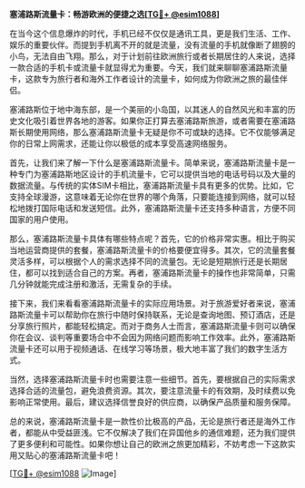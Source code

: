 **塞浦路斯流量卡：畅游欧洲的便捷之选[[TG💪+ @esim1088](https://t.me/s/esim1088)]**

在当今这个信息爆炸的时代，手机已经不仅仅是通讯工具，更是我们生活、工作、娱乐的重要伙伴。而提到手机离不开的就是流量，没有流量的手机就像断了翅膀的小鸟，无法自由飞翔。那么，对于计划前往欧洲旅行或者长期居住的人来说，选择一款合适的手机卡或流量卡就显得尤为重要。今天，我们就来聊聊塞浦路斯流量卡，这款专为旅行者和海外工作者设计的流量卡，如何成为你欧洲之旅的最佳伴侣。

塞浦路斯位于地中海东部，是一个美丽的小岛国，以其迷人的自然风光和丰富的历史文化吸引着世界各地的游客。如果你正打算去塞浦路斯旅游，或者需要在塞浦路斯长期使用网络，那么塞浦路斯流量卡无疑是你不可或缺的选择。它不仅能够满足你的日常上网需求，还能让你以极低的成本享受高速网络服务。

首先，让我们来了解一下什么是塞浦路斯流量卡。简单来说，塞浦路斯流量卡是一种专门为塞浦路斯地区设计的手机流量卡，它可以提供当地的电话号码以及大量的数据流量。与传统的实体SIM卡相比，塞浦路斯流量卡具有更多的优势。比如，它支持全球漫游，这意味着无论你在世界的哪个角落，只要能连接到网络，就可以轻松地拨打国际电话和发送短信。此外，塞浦路斯流量卡还支持多种语言，方便不同国家的用户使用。

那么，塞浦路斯流量卡具体有哪些特点呢？首先，它的价格非常实惠。相比于购买当地运营商提供的套餐，塞浦路斯流量卡的价格要便宜得多。其次，它的流量套餐灵活多样，可以根据个人的需求选择不同的流量包。无论是短期旅行还是长期居住，都可以找到适合自己的方案。再者，塞浦路斯流量卡的操作也非常简单，只需几分钟就能完成注册和激活，无需复杂的手续。

接下来，我们来看看塞浦路斯流量卡的实际应用场景。对于旅游爱好者来说，塞浦路斯流量卡可以帮助你在旅行中随时保持联系，无论是查询地图、预订酒店，还是分享旅行照片，都能轻松搞定。而对于商务人士而言，塞浦路斯流量卡则可以确保你在会议、谈判等重要场合中不会因为网络问题而影响工作效率。此外，塞浦路斯流量卡还可以用于视频通话、在线学习等场景，极大地丰富了我们的数字生活方式。

当然，选择塞浦路斯流量卡时也需要注意一些细节。首先，要根据自己的实际需求选择合适的流量包，避免浪费资源。其次，要注意流量卡的有效期，及时续费以免影响正常使用。最后，建议选择信誉良好的供应商，以确保产品质量和服务保障。

总的来说，塞浦路斯流量卡是一款性价比极高的产品，无论是旅行者还是海外工作者，都能从中受益匪浅。它不仅解决了我们在异国他乡的通信难题，还为我们提供了更多便利和可能性。如果你想让自己的欧洲之旅更加精彩，不妨考虑一下这款实用又贴心的塞浦路斯流量卡吧！

[[TG💪+ @esim1088](https://t.me/s/esim1088) ![Image](https://i.postimg.cc/4NQfJmqS/Snipaste-2025-05-13-00-14-12.png)]